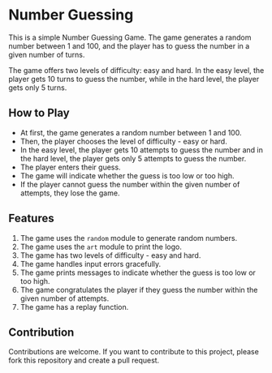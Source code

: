 <h1>Number Guessing</h1>

This is a simple Number Guessing Game. The game generates a random number between 1 and 100, and the player has to guess the number in a given number of turns.

The game offers two levels of difficulty: easy and hard. In the easy level, the player gets 10 turns to guess the number, while in the hard level, the player gets only 5 turns.

<h2>How to Play</h2>

- At first, the game generates a random number between 1 and 100.
- Then, the player chooses the level of difficulty - easy or hard.
- In the easy level, the player gets 10 attempts to guess the number and in the hard level, the player gets only 5 attempts to guess the number.
- The player enters their guess.
- The game will indicate whether the guess is too low or too high.
- If the player cannot guess the number within the given number of attempts, they lose the game.

<h2>Features</h2>

1. The game uses the `random` module to generate random numbers.
2. The game uses the `art` module to print the logo.
3. The game has two levels of difficulty - easy and hard.
4. The game handles input errors gracefully.
5. The game prints messages to indicate whether the guess is too low or too high.
6. The game congratulates the player if they guess the number within the given number of attempts.
7. The game has a replay function.

<h2>Contribution</h2>

Contributions are welcome. If you want to contribute to this project, please fork this repository and create a pull request.

